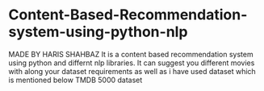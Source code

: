 # Content-Based-Recommendation-system-using-python-nlp
MADE BY HARIS SHAHBAZ 
It is a content based recommendation system using python and differnt nlp libraries.
It can suggest you different movies with along your dataset requirements as well as i have used dataset which is mentioned below
TMDB 5000 dataset
